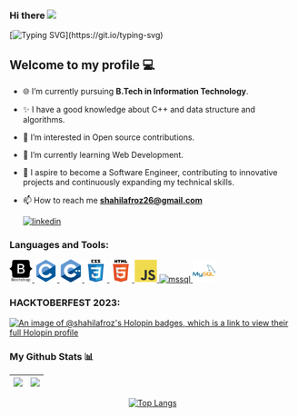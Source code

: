 ### Hi there <img src="https://raw.githubusercontent.com/MartinHeinz/MartinHeinz/master/wave.gif" width="30px">
[![Typing SVG](https://readme-typing-svg.herokuapp.com?font=Fira+Code&duration=2000&pause=1000&color=ffff00&width=900&lines=I+am+Shahil+Afroz.;I+have+a+good+knowledge+about+C+++and+data+structure+and+algorithms.;Recently+I+started+learning+Web+Development.;+When+I+am+not+working%2C+I+enjoy+playing+Chess.)](https://git.io/typing-svg)

## Welcome to my profile 💻
- 🌐 I’m currently pursuing **B.Tech in Information Technology**.
- ✨ I have a good knowledge about C++ and data structure and algorithms.
- 💞️ I’m interested in  Open source contributions.
- 🌱 I’m currently learning Web Development.
- 👀 I aspire to become a Software Engineer, contributing to innovative projects and continuously expanding my technical skills.
- 📫 How to reach me **shahilafroz26@gmail.com**


  [<img src='https://cdn.jsdelivr.net/npm/simple-icons@3.0.1/icons/linkedin.svg' alt='linkedin' height='40'>](https://www.linkedin.com/in/shahil-afroz/) 
<h3 align="left">Languages and Tools:</h3>
<p align="left"> <a href="https://getbootstrap.com" target="_blank" rel="noreferrer"> <img src="https://raw.githubusercontent.com/devicons/devicon/master/icons/bootstrap/bootstrap-plain-wordmark.svg" alt="bootstrap" width="40" height="40"/> </a> <a href="https://www.cprogramming.com/" target="_blank" rel="noreferrer"> <img src="https://raw.githubusercontent.com/devicons/devicon/master/icons/c/c-original.svg" alt="c" width="40" height="40"/> </a> <a href="https://www.w3schools.com/cpp/" target="_blank" rel="noreferrer"> <img src="https://raw.githubusercontent.com/devicons/devicon/master/icons/cplusplus/cplusplus-original.svg" alt="cplusplus" width="40" height="40"/> </a> <a href="https://www.w3schools.com/css/" target="_blank" rel="noreferrer"> <img src="https://raw.githubusercontent.com/devicons/devicon/master/icons/css3/css3-original-wordmark.svg" alt="css3" width="40" height="40"/>  <a href="https://www.w3.org/html/" target="_blank" rel="noreferrer"> <img src="https://raw.githubusercontent.com/devicons/devicon/master/icons/html5/html5-original-wordmark.svg" alt="html5" width="40" height="40"/> </a><a href="https://developer.mozilla.org/en-US/docs/Web/JavaScript" target="_blank" rel="noreferrer"> <img src="https://raw.githubusercontent.com/devicons/devicon/master/icons/javascript/javascript-original.svg" alt="javascript" width="40" height="40"/> </a>  <a href="https://www.microsoft.com/en-us/sql-server" target="_blank" rel="noreferrer"> <img src="https://www.svgrepo.com/show/303229/microsoft-sql-server-logo.svg" alt="mssql" width="40" height="40"/> </a> <a href="https://www.mysql.com/" target="_blank" rel="noreferrer"> <img src="https://raw.githubusercontent.com/devicons/devicon/master/icons/mysql/mysql-original-wordmark.svg" alt="mysql" width="40" height="40"/> </a>  </a> </p>


### HACKTOBERFEST 2023:

[![An image of @shahilafroz's Holopin badges, which is a link to view their full Holopin profile](https://holopin.me/shahilafroz)](https://holopin.io/@shahilafroz)


### My Github Stats 📊

|<img src="https://github-readme-stats.vercel.app/api?username=shahil-afroz&&show_icons=true&count_private=true&include_all_commits=true&&theme=tokyonight"/>|<img src="https://github-readme-streak-stats.herokuapp.com/?user=shahil-afroz&count_private=true&include_all_commits=true&&theme=tokyonight"/>|
|---|---|
<div align="center">

[![Top Langs](https://github-readme-stats.vercel.app/api/top-langs/?username=shahil-afroz&layout=compact&theme=midnight-purple)](https://github.com/shahil-afroz)
</div>
<div align="center">


